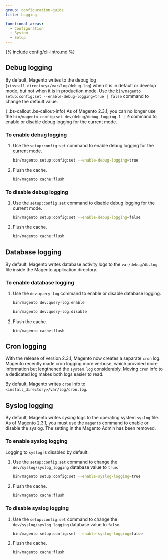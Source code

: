 ```yaml
---
group: configuration-guide
title: Logging

functional_areas:
  - Configuration
  - System
  - Setup
---
```


{% include config/cli-intro.md %}

## Debug logging

By default, Magento writes to the debug log (`<install_directory>/var/log/debug.log`) when it is in default or develop mode, but not when it is in production mode. Use the `bin/magento setup:config:set --enable-debug-logging=true | false` command to change the default value.

{:.bs-callout .bs-callout-info}
As of Magento 2.3.1, you can no longer use the `bin/magento config:set dev/debug/debug_logging 1 | 0` command to enable or disable debug logging for the current mode.

### To enable debug logging

1. Use the `setup:config:set` command to enable debug logging for the current mode.

    ```bash
    bin/magento setup:config:set --enable-debug-logging=true
    ```

2. Flush the cache.

    ```bash
    bin/magento cache:flush
    ```

### To disable debug logging

1. Use the `setup:config:set` command to disable debug logging for the current mode.

    ```bash
    bin/magento setup:config:set --enable-debug-logging=false
    ```

1. Flush the cache.

    ```bash
    bin/magento cache:flush
    ```

## Database logging

By default, Magento writes database activity logs to the `var/debug/db.log` file inside the Magento application directory.

### To enable database logging

1. Use the `dev:query-log` command to enable or disable database logging.

    ```bash
    bin/magento dev:query-log:enable
    ```

    ```bash
    bin/magento dev:query-log:disable
    ```

1. Flush the cache.

    ```bash
    bin/magento cache:flush
    ```

## Cron logging

With the release of version 2.3.1, Magento now creates a separate `cron` log. \
Magento recently made cron logging more verbose, which provided more information but lengthened the `system.log` considerably.
Moving `cron` info to a dedicated log makes both logs easier to read.

By default, Magento writes `cron` info to `<install_directory>/var/log/cron.log`.

## Syslog logging

By default, Magento writes _syslog_ logs to the operating system `syslog` file.
As of Magento 2.3.1, you must use the `magento` command to enable or disable the syslog.
The setting in the Magento Admin has been removed.

### To enable syslog logging

Logging to `syslog` is disabled by default.

1. Use the `setup:config:set` command to change the `dev/syslog/syslog_logging` database value to `true`.

    ```bash
    bin/magento setup:config:set --enable-syslog-logging=true
    ```

2. Flush the cache.

    ```bash
    bin/magento cache:flush
    ```

### To disable syslog logging

1. Use the `setup:config:set` command to change the `dev/syslog/syslog_logging` database value to `false`.

    ```bash
    bin/magento setup:config:set --enable-syslog-logging=false
    ```

1. Flush the cache.

    ```bash
    bin/magento cache:flush
    ```
